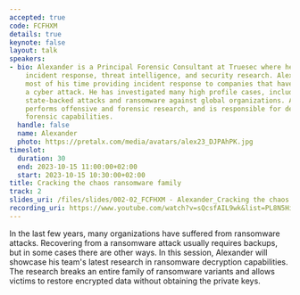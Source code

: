 ```yaml
---
accepted: true
code: FCFHXM
details: true
keynote: false
layout: talk
speakers:
- bio: Alexander is a Principal Forensic Consultant at Truesec where he focuses on
    incident response, threat intelligence, and security research. Alexander spends
    most of his time providing incident response to companies that have suffered from
    a cyber attack. He has investigated many high profile cases, including nation
    state-backed attacks and ransomware against global organizations. Alexander also
    performs offensive and forensic research, and is responsible for developing Truesec's
    forensic capabilities.
  handle: false
  name: Alexander
  photo: https://pretalx.com/media/avatars/alex23_DJPAhPK.jpg
timeslot:
  duration: 30
  end: 2023-10-15 11:00:00+02:00
  start: 2023-10-15 10:30:00+02:00
title: Cracking the chaos ransomware family
track: 2
slides_uri: /files/slides/002-02_FCFHXM - Alexander_Cracking the chaos ransomware family.pdf
recording_uri: https://www.youtube.com/watch?v=sQcsfAIL9wk&list=PL8N5HiRDvZ-dVdLNXf6kC3WDi8AWBS27g&index=15
---
```


In the last few years, many organizations have suffered from ransomware attacks.
Recovering from a ransomware attack usually requires backups, but in some cases there are other ways.
In this session, Alexander will showcase his team's latest research in ransomware decryption capabilities.
The research breaks an entire family of ransomware variants and allows victims to restore encrypted data without obtaining the private keys.